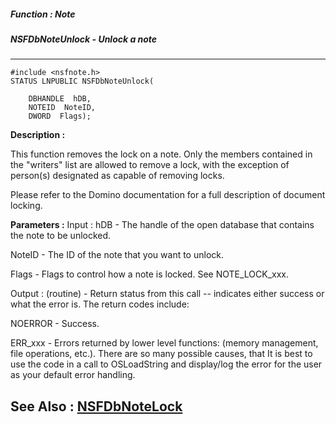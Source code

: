 ##### Function : Note
##### NSFDbNoteUnlock - Unlock a note
---
```
#include <nsfnote.h>
STATUS LNPUBLIC NSFDbNoteUnlock(

	DBHANDLE  hDB,
	NOTEID  NoteID,
	DWORD  Flags);
```
**Description :**

This function removes the lock on a note.  Only the members contained in the 
"writers" list are allowed to remove a lock, with the exception of person(s) 
designated as capable of removing locks.  

Please refer to the Domino documentation for a full description of document 
locking.

**Parameters :**
Input :
hDB  -  The handle of the open database that contains the note to be unlocked.

NoteID  -  The ID of the note that you want to unlock.

Flags  -  Flags to control how a note is locked.  See NOTE_LOCK_xxx.

Output :
(routine)  -  Return status from this call -- indicates either success or what the error is. The return codes include:

NOERROR - Success.

ERR_xxx - Errors returned by lower level functions: (memory management, file operations, etc.).  There are so many possible causes, that It is best to use the code in a call to OSLoadString and display/log the error for the user as your default error handling.



**See Also :**
[NSFDbNoteLock](/reference/Func/NSFDbNoteLock)
---
